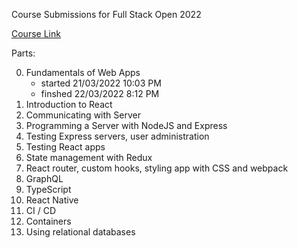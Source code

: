 Course Submissions for Full Stack Open 2022

[Course Link](https://fullstackopen.com/en/)

Parts:

0. Fundamentals of Web Apps
   - started 21/03/2022 10:03 PM
   - finshed 22/03/2022 8:12 PM
2. Introduction to React
3. Communicating with Server
4. Programming a Server with NodeJS and Express
5. Testing Express servers, user administration
6. Testing React apps
7. State management with Redux
8. React router, custom hooks, styling app with CSS and webpack
9. GraphQL
10. TypeScript
11. React Native
12. CI / CD
13. Containers
14. Using relational databases